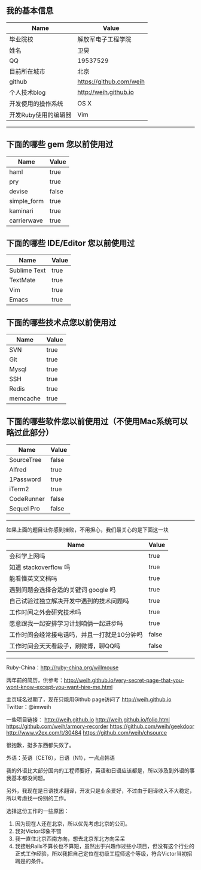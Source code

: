 ## 我的基本信息

| Name | Value |
|---|---|
| 毕业院校 | 解放军电子工程学院 |
| 姓名 | 卫昊 |
| QQ | 19537529 |
| 目前所在城市 | 北京 |
| github | https://github.com/weih |
| 个人技术blog | http://weih.github.io |
| 开发使用的操作系统 | OS X |
| 开发Ruby使用的编辑器 | Vim |

---	

## 下面的哪些 gem 您以前使用过

|     Name    | Value |
| ----------- | ----- |
| haml        | true  |
| pry         | true  |
| devise      | false |
| simple_form | true  |
| kaminari    | true  |
| carrierwave | true  |

## 下面的哪些 IDE/Editor 您以前使用过

| Name | Value |
|---|---|
| Sublime Text | true |
| TextMate | true |
| Vim | true |
| Emacs | true |

## 下面的哪些技术点您以前使用过

| Name | Value |
|---|---|
| SVN | true |
| Git | true |
| Mysql | true |
| SSH | true |
| Redis | true |
| memcache | true |

## 下面的哪些软件您以前使用过（不使用Mac系统可以略过此部分）

| Name | Value |
|---|---|
| SourceTree | false |
| Alfred | true |
| 1Password | true |
| iTerm2 | true |
| CodeRunner | false |
| Sequel Pro | false |

---	

如果上面的题目让你感到挫败，不用担心，我们最关心的是下面这一块

| Name | Value |
|---|---|
| 会科学上网吗 | true |
| 知道 stackoverflow 吗 | true |
| 能看懂英文文档吗 | true |
| 遇到问题会选择合适的关键词 google 吗 | true |
| 自己试验过独立解决开发中遇到的技术问题吗 | true |
| 工作时间之外会研究技术吗 | true |
| 愿意跟我一起安排学习计划咱俩一起进步吗 | true |
| 工作时间会经常接电话吗，并且一打就是10分钟吗 | false |
| 工作时间会天天看段子，刷微博，聊QQ吗 | false |

---	

Ruby-China：http://ruby-china.org/willmouse

两年前的简历，供参考：http://weih.github.io/very-secret-page-that-you-wont-know-except-you-want-hire-me.html

主页域名过期了，现在只能用Github page访问了 http://weih.github.io
Twitter：@imweih

一些项目链接：
http://weih.github.io
http://weih.github.io/folio.html
https://github.com/weih/armory-recorder
https://github.com/weih/geekdoor
http://www.v2ex.com/t/30484
https://github.com/weih/chsource

很抱歉，挺多东西都失效了。

外语：英语（CET6），日语（N1），一点点韩语

我的外语比大部分国内的工程师要好，英语和日语应该都是，所以涉及到外语的事我基本都没问题。

另外，我现在是日语技术翻译，开发只是业余爱好，不过由于翻译收入不大稳定，所以考虑找一份别的工作。

选择这份工作的一些原因：
1. 因为现在人还在北京，所以优先考虑北京的公司。
2. 我对Victor印象不错
3. 我一直住北京西南方向，想去北京东北方向呆呆
4. 我接触Rails不算长也不算短，虽然出于兴趣作过些小项目，但没有这个行业的正式工作经验，所以我把自己定位在初级工程师这个等级，符合Victor当初招聘是的条件。

